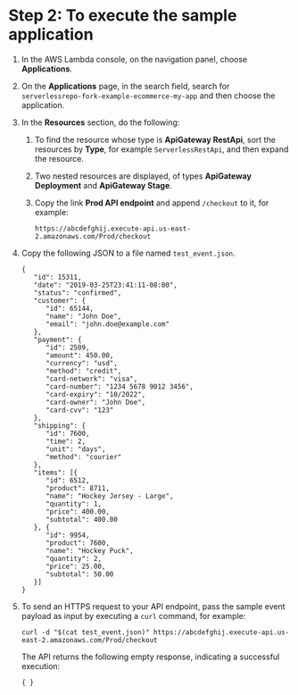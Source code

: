 # Step 2: To execute the sample application<a name="execute-sample-application"></a>

1. In the AWS Lambda console, on the navigation panel, choose **Applications**\.

1. On the **Applications** page, in the search field, search for `serverlessrepo-fork-example-ecommerce-my-app` and then choose the application\.

1. In the **Resources** section, do the following:

   1. To find the resource whose type is **ApiGateway RestApi**, sort the resources by **Type**, for example `ServerlessRestApi`, and then expand the resource\.

   1. Two nested resources are displayed, of types **ApiGateway Deployment** and **ApiGateway Stage**\.

   1. Copy the link **Prod API endpoint** and append `/checkout` to it, for example: 

      ```
      https://abcdefghij.execute-api.us-east-2.amazonaws.com/Prod/checkout
      ```

1. Copy the following JSON to a file named `test_event.json`\.

   ```
   {
      "id": 15311,
      "date": "2019-03-25T23:41:11-08:00",
      "status": "confirmed",
      "customer": {
         "id": 65144,
         "name": "John Doe",
         "email": "john.doe@example.com"
      },
      "payment": {
         "id": 2509,
         "amount": 450.00,
         "currency": "usd",
         "method": "credit",
         "card-network": "visa",
         "card-number": "1234 5678 9012 3456",
         "card-expiry": "10/2022",
         "card-owner": "John Doe",
         "card-cvv": "123"
      },
      "shipping": {
         "id": 7600,
         "time": 2,
         "unit": "days",
         "method": "courier"
      },
      "items": [{
         "id": 6512,
         "product": 8711,
         "name": "Hockey Jersey - Large",
         "quantity": 1,
         "price": 400.00,
         "subtotal": 400.00
      }, {
         "id": 9954,
         "product": 7600,
         "name": "Hockey Puck",
         "quantity": 2,
         "price": 25.00,
         "subtotal": 50.00
      }]
   }
   ```

1. To send an HTTPS request to your API endpoint, pass the sample event payload as input by executing a `curl` command, for example:

   ```
   curl -d "$(cat test_event.json)" https://abcdefghij.execute-api.us-east-2.amazonaws.com/Prod/checkout
   ```

   The API returns the following empty response, indicating a successful execution:

   ```
   { }
   ```